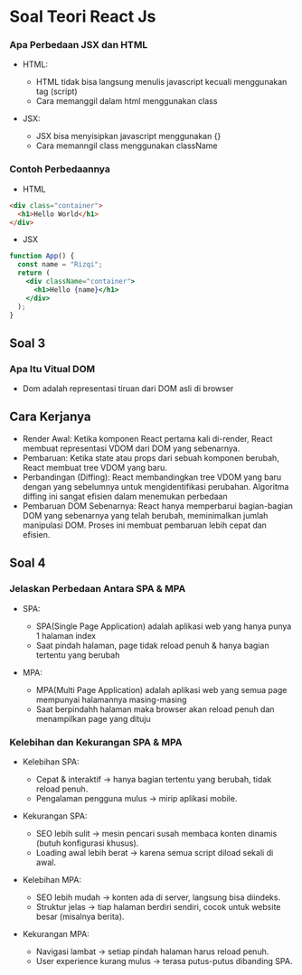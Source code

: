 # Soal Teori React Js

### Apa Perbedaan JSX dan HTML

- HTML:

  - HTML tidak bisa langsung menulis javascript kecuali menggunakan tag (script)
  - Cara memanggil dalam html menggunakan class

- JSX:
  - JSX bisa menyisipkan javascript menggunakan {}
  - Cara memanngil class menggunakan className

### Contoh Perbedaannya

- HTML

```html
<div class="container">
  <h1>Hello World</h1>
</div>
```

- JSX

```jsx
function App() {
  const name = "Rizqi";
  return (
    <div className="container">
      <h1>Hello {name}</h1>
    </div>
  );
}
```

## Soal 3

### Apa Itu Vitual DOM

- Dom adalah representasi tiruan dari DOM asli di browser

## Cara Kerjanya

- Render Awal: Ketika komponen React pertama kali di-render, React membuat representasi VDOM dari DOM yang sebenarnya.
- Pembaruan: Ketika state atau props dari sebuah komponen berubah, React membuat tree VDOM yang baru.
- Perbandingan (Diffing): React membandingkan tree VDOM yang baru dengan yang sebelumnya untuk mengidentifikasi perubahan. Algoritma diffing ini sangat efisien dalam menemukan perbedaan
- Pembaruan DOM Sebenarnya: React hanya memperbarui bagian-bagian DOM yang sebenarnya yang telah berubah, meminimalkan jumlah manipulasi DOM. Proses ini membuat pembaruan lebih cepat dan efisien.

## Soal 4

### Jelaskan Perbedaan Antara SPA & MPA

- SPA:

  - SPA(Single Page Application) adalah aplikasi web yang hanya punya 1 halaman index
  - Saat pindah halaman, page tidak reload penuh & hanya bagian tertentu yang berubah

- MPA:
  - MPA(Multi Page Application) adalah aplikasi web yang semua page mempunyai halamannya masing-masing
  - Saat berpindahh halaman maka browser akan reload penuh dan menampilkan page yang dituju

### Kelebihan dan Kekurangan SPA & MPA

- Kelebihan SPA:

  - Cepat & interaktif → hanya bagian tertentu yang berubah, tidak reload penuh.
  - Pengalaman pengguna mulus → mirip aplikasi mobile.

- Kekurangan SPA:

  - SEO lebih sulit → mesin pencari susah membaca konten dinamis (butuh konfigurasi khusus).
  - Loading awal lebih berat → karena semua script diload sekali di awal.

- Kelebihan MPA:

  - SEO lebih mudah → konten ada di server, langsung bisa diindeks.
  - Struktur jelas → tiap halaman berdiri sendiri, cocok untuk website besar (misalnya berita).

- Kekurangan MPA:
  - Navigasi lambat → setiap pindah halaman harus reload penuh.
  - User experience kurang mulus → terasa putus-putus dibanding SPA.
